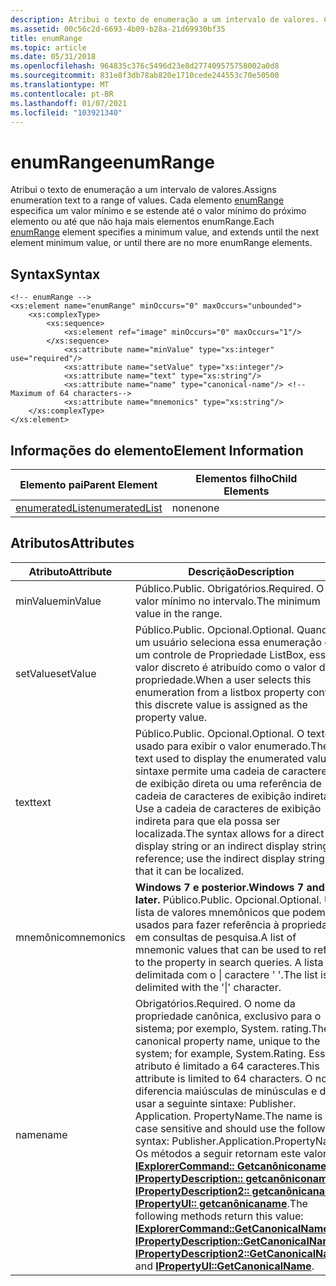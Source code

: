 ```yaml
---
description: Atribui o texto de enumeração a um intervalo de valores. Cada elemento enumRange especifica um valor mínimo e se estende até o valor mínimo do próximo elemento ou até que não haja mais elementos enumRange.
ms.assetid: 00c56c2d-6693-4b09-b28a-21d69930bf35
title: enumRange
ms.topic: article
ms.date: 05/31/2018
ms.openlocfilehash: 964835c376c5496d23e8d277409575758002a0d8
ms.sourcegitcommit: 831e8f3db78ab820e1710cede244553c70e50500
ms.translationtype: MT
ms.contentlocale: pt-BR
ms.lasthandoff: 01/07/2021
ms.locfileid: "103921340"
---
```

# <a name="enumrange"></a><span data-ttu-id="fae57-104">enumRange</span><span class="sxs-lookup"><span data-stu-id="fae57-104">enumRange</span></span>

<span data-ttu-id="fae57-105">Atribui o texto de enumeração a um intervalo de valores.</span><span class="sxs-lookup"><span data-stu-id="fae57-105">Assigns enumeration text to a range of values.</span></span> <span data-ttu-id="fae57-106">Cada elemento [enumRange]() especifica um valor mínimo e se estende até o valor mínimo do próximo elemento ou até que não haja mais elementos enumRange.</span><span class="sxs-lookup"><span data-stu-id="fae57-106">Each [enumRange]() element specifies a minimum value, and extends until the next element minimum value, or until there are no more enumRange elements.</span></span>

## <a name="syntax"></a><span data-ttu-id="fae57-107">Syntax</span><span class="sxs-lookup"><span data-stu-id="fae57-107">Syntax</span></span>

``` syntax
<!-- enumRange -->
<xs:element name="enumRange" minOccurs="0" maxOccurs="unbounded">
    <xs:complexType>
        <xs:sequence>
            <xs:element ref="image" minOccurs="0" maxOccurs="1"/>
        </xs:sequence>
            <xs:attribute name="minValue" type="xs:integer" use="required"/>
            <xs:attribute name="setValue" type="xs:integer"/>
            <xs:attribute name="text" type="xs:string"/>
            <xs:attribute name="name" type="canonical-name"/> <!--Maximum of 64 characters-->
            <xs:attribute name="mnemonics" type="xs:string"/> 
    </xs:complexType>
</xs:element>
```

## <a name="element-information"></a><span data-ttu-id="fae57-108">Informações do elemento</span><span class="sxs-lookup"><span data-stu-id="fae57-108">Element Information</span></span>



| <span data-ttu-id="fae57-109">Elemento pai</span><span class="sxs-lookup"><span data-stu-id="fae57-109">Parent Element</span></span>                                         | <span data-ttu-id="fae57-110">Elementos filho</span><span class="sxs-lookup"><span data-stu-id="fae57-110">Child Elements</span></span> |
|--------------------------------------------------------|----------------|
| [<span data-ttu-id="fae57-111">enumeratedList</span><span class="sxs-lookup"><span data-stu-id="fae57-111">enumeratedList</span></span>](./propdesc-schema-enumeratedlist.md) | <span data-ttu-id="fae57-112">none</span><span class="sxs-lookup"><span data-stu-id="fae57-112">none</span></span>           |



 

## <a name="attributes"></a><span data-ttu-id="fae57-113">Atributos</span><span class="sxs-lookup"><span data-stu-id="fae57-113">Attributes</span></span>



| <span data-ttu-id="fae57-114">Atributo</span><span class="sxs-lookup"><span data-stu-id="fae57-114">Attribute</span></span> | <span data-ttu-id="fae57-115">Descrição</span><span class="sxs-lookup"><span data-stu-id="fae57-115">Description</span></span>                                                                                                                                                                                                                                                                                                                                                                                                                                                                                                                                                                                                            |
|-----------|------------------------------------------------------------------------------------------------------------------------------------------------------------------------------------------------------------------------------------------------------------------------------------------------------------------------------------------------------------------------------------------------------------------------------------------------------------------------------------------------------------------------------------------------------------------------------------------------------------------------|
| <span data-ttu-id="fae57-116">minValue</span><span class="sxs-lookup"><span data-stu-id="fae57-116">minValue</span></span>  | <span data-ttu-id="fae57-117">Público.</span><span class="sxs-lookup"><span data-stu-id="fae57-117">Public.</span></span> <span data-ttu-id="fae57-118">Obrigatórios.</span><span class="sxs-lookup"><span data-stu-id="fae57-118">Required.</span></span> <span data-ttu-id="fae57-119">O valor mínimo no intervalo.</span><span class="sxs-lookup"><span data-stu-id="fae57-119">The minimum value in the range.</span></span>                                                                                                                                                                                                                                                                                                                                                                                                                                                                                                                                                                      |
| <span data-ttu-id="fae57-120">setValue</span><span class="sxs-lookup"><span data-stu-id="fae57-120">setValue</span></span>  | <span data-ttu-id="fae57-121">Público.</span><span class="sxs-lookup"><span data-stu-id="fae57-121">Public.</span></span> <span data-ttu-id="fae57-122">Opcional.</span><span class="sxs-lookup"><span data-stu-id="fae57-122">Optional.</span></span> <span data-ttu-id="fae57-123">Quando um usuário seleciona essa enumeração de um controle de Propriedade ListBox, esse valor discreto é atribuído como o valor da propriedade.</span><span class="sxs-lookup"><span data-stu-id="fae57-123">When a user selects this enumeration from a listbox property control, this discrete value is assigned as the property value.</span></span>                                                                                                                                                                                                                                                                                                                                                                                                                                                                         |
| <span data-ttu-id="fae57-124">text</span><span class="sxs-lookup"><span data-stu-id="fae57-124">text</span></span>      | <span data-ttu-id="fae57-125">Público.</span><span class="sxs-lookup"><span data-stu-id="fae57-125">Public.</span></span> <span data-ttu-id="fae57-126">Opcional.</span><span class="sxs-lookup"><span data-stu-id="fae57-126">Optional.</span></span> <span data-ttu-id="fae57-127">O texto usado para exibir o valor enumerado.</span><span class="sxs-lookup"><span data-stu-id="fae57-127">The text used to display the enumerated value.</span></span> <span data-ttu-id="fae57-128">A sintaxe permite uma cadeia de caracteres de exibição direta ou uma referência de cadeia de caracteres de exibição indireta; Use a cadeia de caracteres de exibição indireta para que ela possa ser localizada.</span><span class="sxs-lookup"><span data-stu-id="fae57-128">The syntax allows for a direct display string or an indirect display string reference; use the indirect display string so that it can be localized.</span></span>                                                                                                                                                                                                                                                                                                                                                                                                   |
| <span data-ttu-id="fae57-129">mnemônico</span><span class="sxs-lookup"><span data-stu-id="fae57-129">mnemonics</span></span> | <span data-ttu-id="fae57-130">**Windows 7 e posterior.**</span><span class="sxs-lookup"><span data-stu-id="fae57-130">**Windows 7 and later.**</span></span> <span data-ttu-id="fae57-131">Público.</span><span class="sxs-lookup"><span data-stu-id="fae57-131">Public.</span></span> <span data-ttu-id="fae57-132">Opcional.</span><span class="sxs-lookup"><span data-stu-id="fae57-132">Optional.</span></span> <span data-ttu-id="fae57-133">Uma lista de valores mnemônicos que podem ser usados para fazer referência à propriedade em consultas de pesquisa.</span><span class="sxs-lookup"><span data-stu-id="fae57-133">A list of mnemonic values that can be used to refer to the property in search queries.</span></span> <span data-ttu-id="fae57-134">A lista é delimitada com o \| caractere ' '.</span><span class="sxs-lookup"><span data-stu-id="fae57-134">The list is delimited with the '\|' character.</span></span>                                                                                                                                                                                                                                                                                                                                                                                                                                       |
| <span data-ttu-id="fae57-135">name</span><span class="sxs-lookup"><span data-stu-id="fae57-135">name</span></span>      | <span data-ttu-id="fae57-136">Obrigatórios.</span><span class="sxs-lookup"><span data-stu-id="fae57-136">Required.</span></span> <span data-ttu-id="fae57-137">O nome da propriedade canônica, exclusivo para o sistema; por exemplo, System. rating.</span><span class="sxs-lookup"><span data-stu-id="fae57-137">The canonical property name, unique to the system; for example, System.Rating.</span></span> <span data-ttu-id="fae57-138">Esse atributo é limitado a 64 caracteres.</span><span class="sxs-lookup"><span data-stu-id="fae57-138">This attribute is limited to 64 characters.</span></span> <span data-ttu-id="fae57-139">O nome diferencia maiúsculas de minúsculas e deve usar a seguinte sintaxe: Publisher. Application. PropertyName.</span><span class="sxs-lookup"><span data-stu-id="fae57-139">The name is case sensitive and should use the following syntax: Publisher.Application.PropertyName.</span></span> <span data-ttu-id="fae57-140">Os métodos a seguir retornam este valor: [**IExplorerCommand:: Getcanôniconame**](/windows/win32/api/shobjidl_core/nf-shobjidl_core-iexplorercommand-getcanonicalname), [**IPropertyDescription:: getcanôniconame**](/windows/win32/api/propsys/nf-propsys-ipropertydescription-getcanonicalname), [**IPropertyDescription2:: getcanônicaname**](/windows/desktop/api/Propsys/nn-propsys-ipropertydescription2)e [**IPropertyUI:: getcanônicaname**](/previous-versions/windows/desktop/legacy/dd758076(v=vs.85)).</span><span class="sxs-lookup"><span data-stu-id="fae57-140">The following methods return this value: [**IExplorerCommand::GetCanonicalName**](/windows/win32/api/shobjidl_core/nf-shobjidl_core-iexplorercommand-getcanonicalname), [**IPropertyDescription::GetCanonicalName**](/windows/win32/api/propsys/nf-propsys-ipropertydescription-getcanonicalname), [**IPropertyDescription2::GetCanonicalName**](/windows/desktop/api/Propsys/nn-propsys-ipropertydescription2), and [**IPropertyUI::GetCanonicalName**](/previous-versions/windows/desktop/legacy/dd758076(v=vs.85)).</span></span> |



 

 

 
